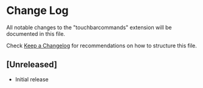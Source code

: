 # Change Log

All notable changes to the "touchbarcommands" extension will be documented in this file.

Check [Keep a Changelog](http://keepachangelog.com/) for recommendations on how to structure this file.

## [Unreleased]

- Initial release